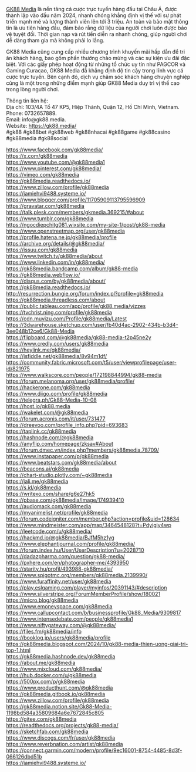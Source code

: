 <p><a href="https://gk88.media/">GK88 Media</a> là nền tảng cá cược trực tuyến hàng đầu tại Châu Á, được thành lập vào đầu năm 2024, nhanh chóng khẳng định vị thế với sự phát triển mạnh mẽ và lượng thành viên lên tới 3 triệu. An toàn và bảo mật thông tin là ưu tiên hàng đầu, đảm bảo rằng dữ liệu của người chơi luôn được bảo vệ tuyệt đối. Thời gian nạp và rút tiền diễn ra nhanh chóng, giúp người chơi dễ dàng tham gia mà không phải lo lắng.</p>

<p>GK88 Media cũng cung cấp nhiều chương trình khuyến mãi hấp dẫn để tri ân khách hàng, bao gồm phần thưởng chào mừng và các sự kiện ưu đãi đặc biệt. Với các giấy phép hoạt động từ những tổ chức uy tín như PAGCOR và Gaming Curacao, GK88 Media đã khẳng định độ tin cậy trong lĩnh vực cá cược trực tuyến. Bên cạnh đó, dịch vụ chăm sóc khách hàng chuyên nghiệp cũng là một trong những điểm mạnh giúp GK88 Media duy trì vị thế cao trong lòng người chơi.</p>

<p>Thông tin liên hệ:&nbsp;<br />
Địa chỉ: 103/4A Tổ 47 KP5, Hiệp Thành, Quận 12, Hồ Chí Minh, Vietnam.&nbsp;<br />
Phone: 0732657889.&nbsp;<br />
Email: info@gk88.media.&nbsp;<br />
Website: <a href="https://gk88.media/">https://gk88.media/</a><br />
#gk88 #gk88bet #gk88web #gk88nhacai #gk88game #gk88casino #gk88media #gk88social</p>

<p><a href="https://www.facebook.com/gk88media/">https://www.facebook.com/gk88media/</a><br />
<a href="https://x.com/gk88media">https://x.com/gk88media</a><br />
<a href="https://www.youtube.com/@gk88media1">https://www.youtube.com/@gk88media1</a><br />
<a href="https://www.pinterest.com/gk88media/">https://www.pinterest.com/gk88media/</a><br />
<a href="https://vimeo.com/gk88media">https://vimeo.com/gk88media</a><br />
<a href="https://gk88media.readthedocs.io/">https://gk88media.readthedocs.io/</a><br />
<a href="https://www.zillow.com/profile/gk88media">https://www.zillow.com/profile/gk88media</a><br />
<a href="https://jamiehvi9488.systeme.io/">https://jamiehvi9488.systeme.io/</a><br />
<a href="https://www.blogger.com/profile/11705909113795596909">https://www.blogger.com/profile/11705909113795596909</a><br />
<a href="https://gravatar.com/gk88media">https://gravatar.com/gk88media</a><br />
<a href="https://talk.plesk.com/members/gkmedia.369215/#about">https://talk.plesk.com/members/gkmedia.369215/#about</a><br />
<a href="https://www.tumblr.com/gk88media">https://www.tumblr.com/gk88media</a><br />
<a href="https://ngocdiepchitg081.wixsite.com/my-site-1/post/gk88-media">https://ngocdiepchitg081.wixsite.com/my-site-1/post/gk88-media</a><br />
<a href="https://www.openstreetmap.org/user/gk88media">https://www.openstreetmap.org/user/gk88media</a><br />
<a href="https://profile.hatena.ne.jp/gk88media/profile">https://profile.hatena.ne.jp/gk88media/profile</a><br />
<a href="https://archive.org/details/@gk88media/">https://archive.org/details/@gk88media/</a><br />
<a href="https://issuu.com/gk88media">https://issuu.com/gk88media</a><br />
<a href="https://www.twitch.tv/gk88media/about">https://www.twitch.tv/gk88media/about</a><br />
<a href="https://www.linkedin.com/in/gk88media/">https://www.linkedin.com/in/gk88media/</a><br />
<a href="https://gk88media.bandcamp.com/album/gk88-media">https://gk88media.bandcamp.com/album/gk88-media</a><br />
<a href="https://gk88media.webflow.io/">https://gk88media.webflow.io/</a><br />
<a href="https://disqus.com/by/gk88media/about/">https://disqus.com/by/gk88media/about/</a><br />
<a href="https://gk88media.readthedocs.io/">https://gk88media.readthedocs.io/</a><br />
<a href="http://resurrection.bungie.org/forum/index.pl?profile=gk88media">http://resurrection.bungie.org/forum/index.pl?profile=gk88media</a><br />
<a href="https://gk88media.threadless.com/about">https://gk88media.threadless.com/about</a><br />
<a href="https://public.tableau.com/app/profile/gk88.media/vizzes">https://public.tableau.com/app/profile/gk88.media/vizzes</a><br />
<a href="https://tvchrist.ning.com/profile/gk88media">https://tvchrist.ning.com/profile/gk88media</a><br />
<a href="https://cdn.muvizu.com/Profile/gk88media/Latest">https://cdn.muvizu.com/Profile/gk88media/Latest</a><br />
<a href="https://3dwarehouse.sketchup.com/user/fb40d4ac-2902-434b-b3d4-3ee048b12ce6/Gk88-Media">https://3dwarehouse.sketchup.com/user/fb40d4ac-2902-434b-b3d4-3ee048b12ce6/Gk88-Media</a><br />
<a href="https://flipboard.com/@gk88media/gk88-media-t2p45ne2y">https://flipboard.com/@gk88media/gk88-media-t2p45ne2y</a><br />
<a href="https://www.credly.com/users/gk88media">https://www.credly.com/users/gk88media</a><br />
<a href="https://heylink.me/gk88media/">https://heylink.me/gk88media/</a><br />
<a href="https://jsfiddle.net/gk88media/8v94m1df/">https://jsfiddle.net/gk88media/8v94m1df/</a><br />
<a href="https://community.fabric.microsoft.com/t5/user/viewprofilepage/user-id/821975">https://community.fabric.microsoft.com/t5/user/viewprofilepage/user-id/821975</a><br />
<a href="https://www.walkscore.com/people/172198844994/gk88-media">https://www.walkscore.com/people/172198844994/gk88-media</a><br />
<a href="https://forum.melanoma.org/user/gk88media/profile/">https://forum.melanoma.org/user/gk88media/profile/</a><br />
<a href="https://hackerone.com/gk88media">https://hackerone.com/gk88media</a><br />
<a href="https://www.diigo.com/profile/gk88media">https://www.diigo.com/profile/gk88media</a><br />
<a href="https://telegra.ph/Gk88-Media-10-08">https://telegra.ph/Gk88-Media-10-08</a><br />
<a href="https://host.io/gk88.media">https://host.io/gk88.media</a><br />
<a href="https://wakelet.com/@gk88media">https://wakelet.com/@gk88media</a><br />
<a href="https://forum.acronis.com/it/user/731477">https://forum.acronis.com/it/user/731477</a><br />
<a href="https://dreevoo.com/profile_info.php?pid=693683">https://dreevoo.com/profile_info.php?pid=693683</a><br />
<a href="https://taplink.cc/gk88media">https://taplink.cc/gk88media</a><br />
<a href="https://hashnode.com/@gk88media">https://hashnode.com/@gk88media</a><br />
<a href="https://anyflip.com/homepage/zksav#About">https://anyflip.com/homepage/zksav#About</a><br />
<a href="https://forum.dmec.vn/index.php?members/gk88media.78709/">https://forum.dmec.vn/index.php?members/gk88media.78709/</a><br />
<a href="https://www.instapaper.com/p/gk88media">https://www.instapaper.com/p/gk88media</a><br />
<a href="https://www.beatstars.com/gk88media/about">https://www.beatstars.com/gk88media/about</a><br />
<a href="https://beacons.ai/gk88media">https://beacons.ai/gk88media</a><br />
<a href="https://chart-studio.plotly.com/~gk88media">https://chart-studio.plotly.com/~gk88media</a><br />
<a href="https://jali.me/gk88media">https://jali.me/gk88media</a><br />
<a href="https://s.id/gk88media">https://s.id/gk88media</a><br />
<a href="https://writexo.com/share/g6e27hk5">https://writexo.com/share/g6e27hk5</a><br />
<a href="https://pbase.com/gk88media/image/174939410">https://pbase.com/gk88media/image/174939410</a><br />
<a href="https://audiomack.com/gk88media">https://audiomack.com/gk88media</a><br />
<a href="https://myanimelist.net/profile/gk88media">https://myanimelist.net/profile/gk88media</a><br />
<a href="https://forum.codeigniter.com/member.php?action=profile&amp;uid=128634">https://forum.codeigniter.com/member.php?action=profile&amp;uid=128634</a><br />
<a href="https://www.mindmeister.com/app/map/3464548128?t=Pdyigiy4wp">https://www.mindmeister.com/app/map/3464548128?t=Pdyigiy4wp</a><br />
<a href="https://leetcode.com/u/gk88media/">https://leetcode.com/u/gk88media/</a><br />
<a href="https://hackmd.io/@gk88media/BJfM5hz1yg">https://hackmd.io/@gk88media/BJfM5hz1yg</a><br />
<a href="https://www.elephantjournal.com/profile/gk88media/">https://www.elephantjournal.com/profile/gk88media/</a><br />
<a href="https://forum.index.hu/User/UserDescription?u=2028710">https://forum.index.hu/User/UserDescription?u=2028710</a><br />
<a href="https://dadazpharma.com/question/gk88-media/">https://dadazpharma.com/question/gk88-media/</a><br />
<a href="https://pxhere.com/en/photographer-me/4393950">https://pxhere.com/en/photographer-me/4393950</a><br />
<a href="https://starity.hu/profil/493988-gk88media/">https://starity.hu/profil/493988-gk88media/</a><br />
<a href="https://www.spigotmc.org/members/gk88media.2139990/">https://www.spigotmc.org/members/gk88media.2139990/</a><br />
<a href="https://www.furaffinity.net/user/gk88media">https://www.furaffinity.net/user/gk88media</a><br />
<a href="https://play.eslgaming.com/player/myinfos/20391143/#description">https://play.eslgaming.com/player/myinfos/20391143/#description</a><br />
<a href="https://www.silverstripe.org/ForumMemberProfile/show/180021">https://www.silverstripe.org/ForumMemberProfile/show/180021</a><br />
<a href="https://micro.blog/gk88media">https://micro.blog/gk88media</a><br />
<a href="https://www.emoneyspace.com/gk88media">https://www.emoneyspace.com/gk88media</a><br />
<a href="https://www.callupcontact.com/b/businessprofile/Gk88_Media/9309817">https://www.callupcontact.com/b/businessprofile/Gk88_Media/9309817</a><br />
<a href="https://www.intensedebate.com/people/gk88media1">https://www.intensedebate.com/people/gk88media1</a><br />
<a href="https://www.niftygateway.com/@gk88media/">https://www.niftygateway.com/@gk88media/</a><br />
<a href="https://files.fm/gk88media/info">https://files.fm/gk88media/info</a><br />
<a href="https://booklog.jp/users/gk88media/profile">https://booklog.jp/users/gk88media/profile</a><br />
<a href="https://gk88media.blogspot.com/2024/10/gk88-media-thien-uong-giai-tri-top-1.html">https://gk88media.blogspot.com/2024/10/gk88-media-thien-uong-giai-tri-top-1.html</a><br />
<a href="https://gk88media.hashnode.dev/gk88media">https://gk88media.hashnode.dev/gk88media</a><br />
<a href="https://about.me/gk88media">https://about.me/gk88media</a><br />
<a href="https://www.mixcloud.com/gk88media/">https://www.mixcloud.com/gk88media/</a><br />
<a href="https://hub.docker.com/u/gk88media">https://hub.docker.com/u/gk88media</a><br />
<a href="https://500px.com/p/gk88media">https://500px.com/p/gk88media</a><br />
<a href="https://www.producthunt.com/@gk88media">https://www.producthunt.com/@gk88media</a><br />
<a href="https://gk88media.gitbook.io/gk88media">https://gk88media.gitbook.io/gk88media</a><br />
<a href="https://www.zillow.com/profile/gk88media">https://www.zillow.com/profile/gk88media</a><br />
<a href="https://gk88media.notion.site/Gk88-Media-1198bd584a35809684a6e7672845c805">https://gk88media.notion.site/Gk88-Media-1198bd584a35809684a6e7672845c805</a><br />
<a href="https://gitee.com/gk88media">https://gitee.com/gk88media</a><br />
<a href="https://readthedocs.org/projects/gk88-media/">https://readthedocs.org/projects/gk88-media/</a><br />
<a href="https://sketchfab.com/gk88media">https://sketchfab.com/gk88media</a><br />
<a href="https://www.discogs.com/fr/user/gk88media">https://www.discogs.com/fr/user/gk88media</a><br />
<a href="https://www.reverbnation.com/artist/gk88media">https://www.reverbnation.com/artist/gk88media</a><br />
<a href="https://connect.garmin.com/modern/profile/9ec16001-8754-4485-8d3f-066126dbd51b">https://connect.garmin.com/modern/profile/9ec16001-8754-4485-8d3f-066126dbd51b</a><br />
<a href="https://jamiehvi9488.systeme.io/">https://jamiehvi9488.systeme.io/</a></p>
